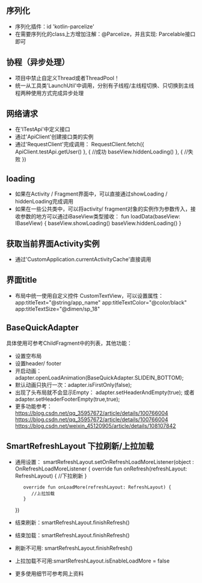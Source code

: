 
## 序列化
- 序列化插件：id 'kotlin-parcelize'
- 在需要序列化的class上方增加注解：@Parcelize，并且实现: Parcelable接口即可


## 协程（异步处理）
- 项目中禁止自定义Thread或者ThreadPool！
- 统一从工具类'LaunchUtil'中调用，分别有子线程/主线程切换、只切换到主线程两种使用方式完成异步处理


## 网络请求
- 在'ITestApi'中定义接口
- 通过'ApiClient'创建接口类的实例
- 通过'RequestClient'完成调用： RequestClient.fetch({ ApiClient.testApi.getUser() }, {
                                    //成功
                                    baseView.hiddenLoading()
                                }, {
                                    //失败
                                })

## loading
- 如果在Activity / Fragment界面中，可以直接通过showLoading / hiddenLoading完成调用
- 如果在一些公共类中，可以将activity/ fragment对象的实例作为参数传入，接收参数的地方可以通过iBaseView类型接收：
 fun loadData(baseView: IBaseView) {
        baseView.showLoading()
        baseView.hiddenLoading()
 }

## 获取当前界面Activity实例
- 通过'CustomApplication.currentActivityCache'直接调用


## 界面title
- 布局中统一使用自定义控件 CustomTextView，可以设置属性：
 app:titleText="@string/app_name"
 app:titleTextColor="@color/black"
 app:titleTextSize="@dimen/sp_18"


## BaseQuickAdapter
具体使用可参考ChildFragment中的列表，其他功能：
- 设置空布局
- 设置header/ footer
- 开启动画：adapter.openLoadAnimation(BaseQuickAdapter.SLIDEIN_BOTTOM);
- 默认动画只执行一次：adapter.isFirstOnly(false);
- 出现了头布局就不会显示Empty：
     adapter.setHeaderAndEmpty(true);
     或者
     adapter.setHeaderFooterEmpty(true,true);
- 更多功能参考：https://blog.csdn.net/qq_35957672/article/details/100766004
             https://blog.csdn.net/qq_35957672/article/details/100766004
             https://blog.csdn.net/weixin_45120905/article/details/108107842


## SmartRefreshLayout 下拉刷新/上拉加载
- 通用设置：
    smartRefreshLayout.setOnRefreshLoadMoreListener(object : OnRefreshLoadMoreListener {
         override fun onRefresh(refreshLayout: RefreshLayout) {
            //下拉刷新
         }

         override fun onLoadMore(refreshLayout: RefreshLayout) {
            //上拉加载
         }
    })
- 结束刷新：smartRefreshLayout.finishRefresh()
- 结束加载：smartRefreshLayout.finishRefresh()
- 刷新不可用: smartRefreshLayout.finishRefresh()
- 上拉加载不可用:smartRefreshLayout.isEnableLoadMore = false
- 更多使用细节可参考网上资料

